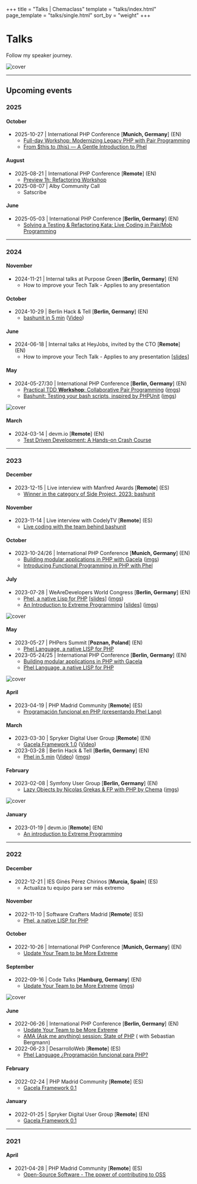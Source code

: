 +++
title = "Talks | Chemaclass"
template = "talks/index.html"
page_template = "talks/single.html"
sort_by = "weight"
+++

# Talks

Follow my speaker journey.

![cover](/images/talks/2022-06-23/ama-state-of-php.jpg)

---

## Upcoming events

### 2025

#### October

- 2025-10-27 | International PHP Conference [**Munich, Germany**] (EN)
  - [Full-day Workshop: Modernizing Legacy PHP with Pair Programming](https://phpconference.com/php-core-coding/refactoring-workshop-modernizing-legacy-php-pair-programming/)
  - [From $this to (this) — A Gentle Introduction to Phel](https://phpconference.com/web-development/phel-introduction-functional-programming-lisp/)

#### August

- 2025-08-21 | International PHP Conference [**Remote**] (EN)
  - [Preview 1h: Refactoring Workshop](https://phpconference.com/php-core-coding/refactoring-workshop-modernizing-legacy-php-pair-programming/)
- 2025-08-07 | Alby Community Call
  - Satscribe

#### June

- 2025-05-03 | International PHP Conference [**Berlin, Germany**] (EN)
  - [Solving a Testing & Refactoring Kata: Live Coding in Pair/Mob Programming](https://phpconference.com/slideless-pure-coding/testing-refactoring-kata-live-coding-pair-mob-programming/)

---

### 2024

#### November

- 2024-11-21 | Internal talks at Purpose Green [**Berlin, Germany**] (EN)
  - How to improve your Tech Talk - Applies to any presentation

#### October

- 2024-10-29 | Berlin Hack & Tell [**Berlin, Germany**] (EN)
  - [bashunit in 5 min](https://bhnt.c-base.org/2024-10-29-no100-annivercary) ([Video](https://youtu.be/SX7iNHaSsF0))

#### June

- 2024-06-18 | Internal talks at HeyJobs, invited by the CTO [**Remote**] (EN)
  - How to improve your Tech Talk - Applies to any presentation [[slides](https://docs.google.com/presentation/d/1v-bMvFSR-cXtAi7MtafoTh-qEXBkH3_6wPId0ZNTv0s/view)]

#### May

- 2024-05-27/30 | International PHP Conference [**Berlin, Germany**] (EN)
    - [Practical TDD **Workshop**: Collaborative Pair Programming](https://phpconference.com/agile-culture/practical-tdd-workshop/) ([imgs](https://www.linkedin.com/feed/update/urn:li:activity:7200844992779567104/))
    - [Bashunit: Testing your bash scripts, inspired by PHPUnit](https://phpconference.com/devops-continuous-delivery/bashunit-testing-bash-scripts/) ([imgs](https://www.linkedin.com/feed/update/urn:li:activity:7201174305655693312/))

![cover](/images/talks/2024-05-28/tdd-workshop-ipc-berin-24.jpg)

#### March

- 2024-03-14 | devm.io [**Remote**] (EN)
    - [Test Driven Development: A Hands-on Crash Course](https://devm.io/live-events/test-driven-development-a-hands-on-crash-course/)

---

### 2023

#### December

- 2023-12-15 | Live interview with Manfred Awards [**Remote**] (ES)
    - [Winner in the category of Side Project, 2023: bashunit](https://www.youtube.com/watch?v=X0FhUzX-aI4&t=995s)

#### November

- 2023-11-14 | Live interview with CodelyTV [**Remote**] (ES)
    - [Live coding with the team behind bashunit](https://www.youtube.com/watch?v=6Bn8gbUurdk)

#### October

- 2023-10-24/26 | International PHP Conference [**Munich, Germany**] (EN)
    - [Building modular applications in PHP with Gacela](https://phpconference.com/software-architecture/modular-applications-php-gacela/) ([imgs](https://www.linkedin.com/feed/update/urn:li:activity:7127206712805056513/))
    - [Introducing Functional Programming in PHP with Phel](https://phpconference.com/php-core-coding/phel-language-a-native-lisp-for-php/)

#### July

- 2023-07-28 | WeAreDevelopers World Congress [**Berlin, Germany**] (EN)
    - [Phel, a native Lisp for PHP](https://www.wearedevelopers.com/world-congress/program#sz-tab-45135) [[slides](https://docs.google.com/presentation/d/1Zc3zxz9VIujh43enXhgTgvm2kCz9aQKSU1nsrtL_HEs)] ([imgs](https://www.linkedin.com/feed/update/urn:li:activity:7091038575588200448/))
    - [An Introduction to Extreme Programming](https://www.wearedevelopers.com/world-congress/program#sz-tab-45135) [[slides](https://docs.google.com/presentation/d/1l-Mxfb6Cc9scPaqiB6j7HORwxRdhv4lqCDWtK7biMzs)] ([imgs](https://www.linkedin.com/feed/update/urn:li:activity:7091038575588200448/))

![cover](/images/talks/2023-07-28/phel-we-are-devs-23.jpg)

#### May

- 2023-05-27 | PHPers Summit [**Poznan, Poland**] (EN)
    - [Phel Language, a native LISP for PHP](https://summit.phpers.pl/en/agenda)
- 2023-05-24/25 | International PHP Conference [**Berlin, Germany**] (EN)
    - [Building modular applications in PHP with Gacela](https://phpconference.com/software-architecture/modular-applications-php-gacela/)
    - [Phel Language, a native LISP for PHP](https://phpconference.com/php-core-coding/phel-language-a-native-lisp-for-php/)

![cover](/images/talks/2023-05-24/gacela-ipc-berin-23.jpg)

#### April

- 2023-04-19 | PHP Madrid Community [**Remote**] (ES)
    - [Programación funcional en PHP (presentando Phel Lang)](https://www.meetup.com/phpmad/events/292576962)

#### March

- 2023-03-30 | Spryker Digital User Group [**Remote**] (EN)
    - [Gacela Framework 1.0](https://www.meetup.com/spryker-user-group/events/289944797/) ([Video](https://youtu.be/oM6CDyWz92o))
- 2023-03-28 | Berlin Hack & Tell [**Berlin, Germany**] (EN)
    - [Phel in 5 min](https://www.meetup.com/Berlin-Hack-and-Tell/events/292379070) ([Video](https://youtu.be/ZQTann9ItH8)) ([imgs](https://www.linkedin.com/feed/update/urn:li:activity:7046766759197999104/))

#### February

- 2023-02-08 | Symfony User Group [**Berlin, Germany**] (EN)
    - [Lazy Objects by Nicolas Grekas & FP with PHP by Chema](https://www.meetup.com/sfugberlin/events/290735168/) ([imgs](https://www.linkedin.com/feed/update/urn:li:activity:7029831557389414401/))

![cover](/images/talks/2023-02-08/phel-sf-group-23.jpg)

#### January

- 2023-01-19 | devm.io [**Remote**] (EN)
    - [An introduction to Extreme Programming](https://devm.io/update-your-team-to-be-more-extreme/)

---

### 2022

#### December

- 2022-12-21 | IES Ginés Pérez Chirinos [**Murcia, Spain**] (ES)
    - Actualiza tu equipo para ser más extremo

#### November

- 2022-11-10 | Software Crafters Madrid [**Remote**] (ES)
    - [Phel, a native LISP for PHP](https://www.meetup.com/madswcraft/events/289206891/)

#### October

- 2022-10-26 | International PHP Conference [**Munich, Germany**] (EN)
    - [Update Your Team to be More Extreme](https://phpconference.com/mixed/update-your-team-to-be-more-extreme/)

#### September

- 2022-09-16 | Code Talks [**Hamburg, Germany**] (EN)
    - [Update Your Team to be More Extreme](https://codetalks.de/speakers#speaker-985?event=7) ([imgs](https://www.linkedin.com/feed/update/urn:li:activity:6976595953680015360/))

![cover](/images/talks/2022-09-16/update-your-team-code-talks-22.jpg)

#### June

- 2022-06-26 | International PHP Conference [**Berlin, Germany**] (EN)
    - [Update Your Team to be More Extreme](https://phpconference.com/mixed/update-your-team-to-be-more-extreme/)
    - [AMA (Ask me anything) session: State of PHP](https://phpconference.com/php-core-coding/ama-ask-me-anything-session-state-of-php/) (
      with Sebastian Bergmann)
- 2022-06-23 | DesarrolloWeb [**Remote**] (ES)
    - [Phel Language ¿Programación funcional para PHP?](https://www.youtube.com/live/9pElbTEcyGA)

#### February

- 2022-02-24 | PHP Madrid Community [**Remote**] (ES)
    - [Gacela Framework 0.1](https://www.meetup.com/phpmad/events/284069182/)

#### January

- 2022-01-25 | Spryker Digital User Group [**Remote**] (EN)
    - [Gacela Framework 0.1](https://www.meetup.com/spryker-user-group/events/282267564/)

---

### 2021

#### April

- 2021-04-28 | PHP Madrid Community [**Remote**] (ES)
  - [Open-Source Software - The power of contributing to OSS](https://www.meetup.com/phpmad/events/277733306/)

